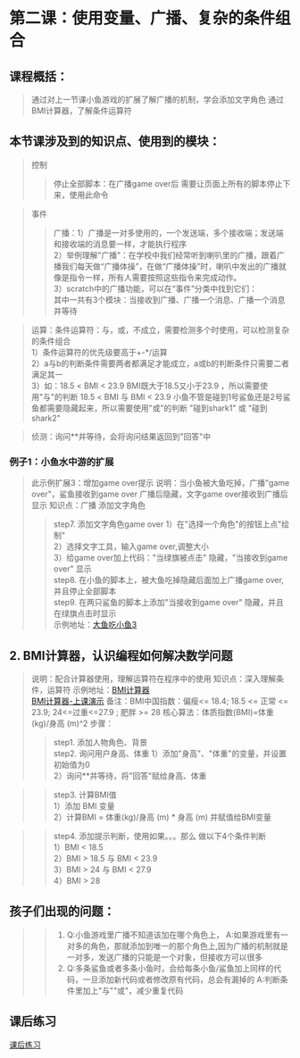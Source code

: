 # 第二课：使用变量、广播、复杂的条件组合

## 课程概括：
> 通过对上一节课小鱼游戏的扩展了解广播的机制，学会添加文字角色
> 通过BMI计算器，了解条件运算符
 
## 本节课涉及到的知识点、使用到的模块：
> 控制
>> 停止全部脚本：在广播game over后 需要让页面上所有的脚本停止下来，使用此命令  

> 事件
>> 广播：1）广播是一对多使用的，一个发送端，多个接收端；发送端和接收端的消息要一样，才能执行程序   
        2）举例理解"广播"：在学校中我们经常听到喇叭里的广播，跟着广播我们每天做“广播体操”，在做“广播体操”时，喇叭中发出的广播就像是指令一样，所有人需要按照这些指令来完成动作。    
        3）scratch中的广播功能，可以在“事件”分类中找到它们：     
        其中一共有3个模块：当接收到广播、广播一个消息、广播一个消息并等待    

> 运算：条件运算符：与，或，不成立，需要检测多个时使用，可以检测复杂的条件组合  
        1）条件运算符的优先级要高于+-*/运算   
        2）a与b的判断条件需要两者都满足才能成立，a或b的判断条件只需要二者满足其一    
        3）如：18.5 < BMI < 23.9 BMI既大于18.5又小于23.9 ，所以需要使用"与"的判断 18.5 < BMI 与 BMI < 23.9
              小鱼不管是碰到1号鲨鱼还是2号鲨鱼都需要隐藏起来，所以需要使用"或"的判断 "碰到shark1" 或 "碰到shark2"

> 侦测：询问**并等待，会将询问结果返回到"回答"中

### 例子1：小鱼水中游的扩展    
> 此示例扩展3：增加game over提示
> 说明：当小鱼被大鱼吃掉，广播"game over"，鲨鱼接收到game over 广播后隐藏，文字game over接收到广播后显示
> 知识点：广播 添加文字角色 
>> step7. 添加文字角色game over
         1）在"选择一个角色"的按钮上点"绘制"   
         2）选择文字工具，输入game over,调整大小   
         3）给game over加上代码："当绿旗被点击" 隐藏，"当接收到game over" 显示   
>> step8. 在小鱼的脚本上，被大鱼吃掉隐藏后面加上广播game over,并且停止全部脚本  
>> step9. 在两只鲨鱼的脚本上添加"当接收到game over" 隐藏，并且在绿旗点击时显示   
> 示例地址：[大鱼吃小鱼3](https://scratch.mit.edu/projects/324056921/editor "加入广播")  

## 2. BMI计算器，认识编程如何解决数学问题
>说明：配合计算器使用，理解运算符在程序中的使用
> 知识点：深入理解条件，运算符
> 示例地址：[BMI计算器](https://scratch.mit.edu/projects/321460387/editor "BMI计算器")     
           [BMI计算器-上课演示](https://scratch.mit.edu/projects/324124989/editor "BMI计算器") 
> 备注：BMI中国指数：偏瘦<= 18.4; 18.5 <= 正常 <= 23.9; 24<=过重<=27.9 ; 肥胖 >= 28 
> 核心算法：体质指数(BMI)=体重(kg)/身高 (m)^2
> 步骤：
>> step1. 添加人物角色、背景   
>> step2. 询问用户身高、体重 
            1）添加"身高"、"体重"的变量，并设置初始值为0    
            2）询问**并等待，将"回答"赋给身高、体重   
              
>> step3. 计算BMI值   
            1）添加 BMI 变量   
            2）计算BMI = 体重(kg)/身高 (m) * 身高 (m)  并赋值给BMI变量    
            
>> step4. 添加提示判断，使用如果。。。那么 做以下4个条件判断  
            1）BMI < 18.5   
            2）BMI > 18.5 与 BMI < 23.9   
            3）BMI > 24 与 BMI < 27.9   
            4）BMI > 28   

## 孩子们出现的问题：  
>>1. Q:小鱼游戏里广播不知道该加在哪个角色上，
     A:如果游戏里有一对多的角色，那就添加到唯一的那个角色上,因为广播的机制就是一对多，发送广播的只能是一个对象，但接收方可以很多
>>2. Q:多条鲨鱼或者多条小鱼时，会给每条小鱼/鲨鱼加上同样的代码，一旦添加新代码或者修改原有代码，总会有漏掉的
     A:判断条件里加上"与""或"，减少重复代码
     
## 课后练习
[课后练习](exercise2.md)